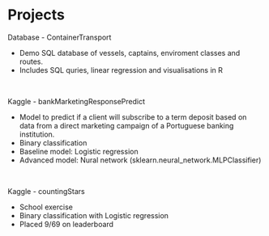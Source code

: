 # Projects
Database - ContainerTransport
 - Demo SQL database of vessels, captains, enviroment classes and routes.
 - Includes SQL quries, linear regression and visualisations in R
<br/>

Kaggle - bankMarketingResponsePredict
 - Model to predict if a client will subscribe to a term deposit based on data from a direct marketing campaign of a Portuguese banking institution.
 - Binary classification
 - Baseline model: Logistic regression
 - Advanced model: Nural network (sklearn.neural_network.MLPClassifier)
<br/>

Kaggle - countingStars
 - School exercise
 - Binary classification with Logistic regression
 - Placed 9/69 on leaderboard
